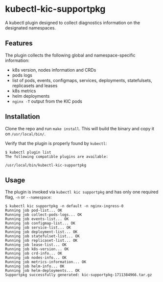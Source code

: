 # kubectl-kic-supportpkg

A kubectl plugin designed to collect diagnostics information on the designated namespaces.

## Features

The plugin collects the following global and namespace-specific information:

- k8s version, nodes information and CRDs
- pods logs
- list of pods, events, configmaps, services, deployments, statefulsets, replicasets and leases
- k8s metrics
- helm deployments
- `nginx -T` output from the KIC pods

## Installation

Clone the repo and run `make install`. This will build the binary and copy it on `/usr/local/bin/`.

Verify that the plugin is properly found by `kubectl`:

```
$ kubectl plugin list
The following compatible plugins are available:

/usr/local/bin/kubectl-kic-supportpkg
```

## Usage

The plugin is invoked via `kubectl kic supportpkg` and has only one required flag, `-n` or `--namespace`:

```
$ kubectl kic supportpkg -n default -n nginx-ingress-0
Running job pod-list... OK
Running job collect-pods-logs... OK
Running job events-list... OK
Running job configmap-list... OK
Running job service-list... OK
Running job deployment-list... OK
Running job statefulset-list... OK
Running job replicaset-list... OK
Running job lease-list... OK
Running job k8s-version... OK
Running job crd-info... OK
Running job nodes-info... OK
Running job metrics-information... OK
Running job helm-info... OK
Running job helm-deployments... OK
Supportpkg successfully generated: kic-supportpkg-1711384966.tar.gz

```